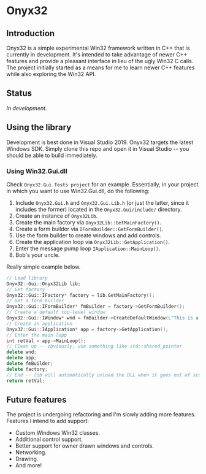 # Onyx32

## Introduction

Onyx32 is a simple experimental Win32 framework written in C++ that is currently in development. It's intended to take advantage of newer C++ features and provide a pleasant interface in lieu of the ugly Win32 C calls. The project initially started as a means for me to learn newer C++ features while also exploring the Win32 API.

## Status

_In development._

## Using the library

Development is best done in Visual Studio 2019. Onyx32 targets the latest Windows SDK. Simply clone this repo and open it in Visual Studio -- you should be able to build immediately.

### Using Win32.Gui.dll

Check `Onyx32.Gui.Tests project` for an example. Essentially, in your project in which you want to use Win32.Gui.dll, do the following:

1. Include `Onyx32.Gui.h` and `Onyx32.Gui.Lib.h` (or just the latter, since it includes the former) located in the `Onyx32.Gui/include/` directory.
2. Create an instance of `Onyx32Lib`.
3. Create the main factory via `Onyx32Lib::GetMainFactory()`.
4. Create a form builder via `IFormBuilder::GetFormBuilder()`.
5. Use the form builder to create windows and add controls.
6. Create the application loop via `Onyx32Lib::GetApplication()`.
7. Enter the message pump loop `IApplication::MainLoop()`.
8. Bob's your uncle.

Really simple example below.

```C++
// Load library
Onyx32::Gui::Onyx32Lib lib;
// Get factory
Onyx32::Gui::IFactory* factory = lib.GetMainFactory();
// Get a form builder
Onyx32::Gui::IFormBuilder* fmBuilder = factory->GetFormBuilder();
// Create a default top-level window
Onyx32::Gui::IWindow* wnd = fmBuilder->CreateDefaultWindow(L"This is a test", 500, 500);
// Create an application
Onyx32::Gui::IApplication* app = factory->GetApplication();
// Enter the main lopp
int retVal = app->MainLoop();
// Clean up -- obviously, use something like std::shared_pointer
delete wnd;
delete app;
delete fmBuilder;
delete factory;
// End -- lib will automatically unload the DLL when it goes out of scope
return retVal;
```

## Future features

The project is undergoing refactoring and I'm slowly adding more features. Features I intend to add support:

* Custom Windows Win32 classes.
* Additional control support.
* Better support for owner drawn windows and controls.
* Networking.
* Drawing.
* And more!
